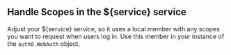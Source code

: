 ## Handle Scopes in the ${service} service

Adjust your ${service} service, so it uses a local member with any scopes you want to request when users log in. Use this member in your instance of the `auth0.WebAuth` object.
